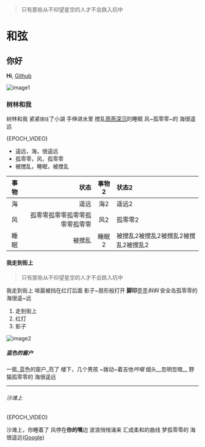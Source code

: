 > 只有那些从不仰望星空的人才不会跌入坑中

# 和弦

## 你好

**Hi**, [Github](https://www.github.com)

![image1](https://images.unsplash.com/reserve/bOvf94dPRxWu0u3QsPjF_tree.jpg?ixlib=rb-0.3.5&ixid=eyJhcHBfaWQiOjEyMDd9&s=dc3c11450eb2cc81086200006ac495a4&auto=format&fit=crop&w=3310&q=80)

### 树林和我

树林和我
紧紧`围住`了小湖
手伸进水里
搅乱[雨燕深沉](https://www.google.com)的睡眠
风~孤零零~的
海很遥远

{EPOCH_VIDEO}

- 遥远，海，很遥远
- 孤零零，风，孤零零
- 被搅乱，睡眠，被搅乱

|事物|状态|事物2|状态2|
|:---:|---:|:---:|:---|
|海|遥远|海2|遥远2|
|风|孤零零孤零零孤零零孤零零孤零零|风2|孤零零2|
|睡眠|被搅乱|睡眠2|被搅乱2被搅乱2被搅乱2被搅乱2被搅乱2|

#### 我走到街上

> 只有那些从不仰望星空的人才不会跌入坑中

我走到街上
喧嚣被挡在红灯后面
影子~扇形般打开
**脚印**歪歪*斜斜*
安全岛孤零零的
海很遥~远

1. 走到街上
2. 红灯
3. 影子

![image2](https://images.unsplash.com/photo-1541176774394-c4f4825919df?ixlib=rb-0.3.5&ixid=eyJhcHBfaWQiOjEyMDd9&s=33ee5b0b2519c52da5ec299c453cb21f&auto=format&fit=crop&w=975&q=80)

##### 蓝色的窗户

一扇_蓝色的窗户_亮了
楼下，几个男孩
~拨动~着吉他*吟唱*
烟头__忽明忽暗__
野猫孤零零的
海很遥远

---

###### 沙滩上

{EPOCH_VIDEO}

沙滩上，你睡着了
风停在**你的嘴**边
波浪悄悄涌来
汇成柔和的曲线
梦孤零零的
海很遥远([Google](https://www.google.com))